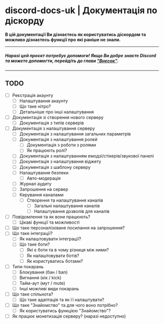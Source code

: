 # discord-docs-uk | Документація по діскорду

**В цій документації Ви дізнаєтесь як користуватись діскордом та можливо дізнаєтесь функції про які раніше не знали.**

---
##### Наразі цей проєкт потребує допомоги! Якщо Ви добре знаєте Discord та можете допомогти, перейдіть до глави ["Внесок"](https://github.com/DemonWayne/discord-docs-uk/blob/dev/.github/CONTRIBUTING.md).
---
## TODO
- [ ] Реєстрація акаунту
	- [ ] Налаштування акаунту
	- [ ] Що таке нітро?
	- [ ] Детальніше про інші налаштування
- [ ] Документація зі створення нового серверу
	- [ ] Документація з типів серверів
- [ ] Документація з налаштування серверу
	- [ ] Документація з налаштування загальних параметрів
	- [ ] Документація з налаштування ролей
		- [ ] Документація з роботи з ролями
		- [ ] Як працюють ролі?
	- [ ] Документація з налаштуванням емодзі/стікерів/звукової панелі
	- [ ] Документація з налаштування віджету
	- [ ] Документація з шаблону серверу
	- [ ] Налаштування безпеки
		- [ ] Авто-модерація
	- [ ] Журнал аудиту
	- [ ] Запрошення на сервер
	- [ ] Керування каналами
		- [ ] Створення та налаштування каналів
			- [ ] Загальні налаштування каналів
			- [ ] Налаштування дозволів для каналів
- [ ] Повідомлення та як вони працюють?
	- [ ] Цікаві функції та можливості
- [ ] Що таке персоналізоване посилання на запрошення?
- [ ] Що таке інтеграції?
	- [ ] Як налаштовувати інтеграції?
	- [ ] Що таке боти?
		- [ ] Які є боти та в чому різниця між ними?
		- [ ] Як налаштовувати ботів?
		- [ ] Як користуватись ботами?
- [ ] Типи покарань 
	- [ ] Блокування (бан / ban)
	- [ ] Вигнання (кік / kick)
	- [ ] Тайм-аут (мут / mute)
	- [ ] Інші можливі види покарань
- [ ] Що таке спільнота?
	- [ ] Що таке адаптація та як її налаштувати?
- [ ] Що таке "Знайомство" та для чого воно потрібно?
	- [ ] Як користуватись функцією "Знайомство"?
- [ ] Як працює монетизація серверу? (наразі недоступно)